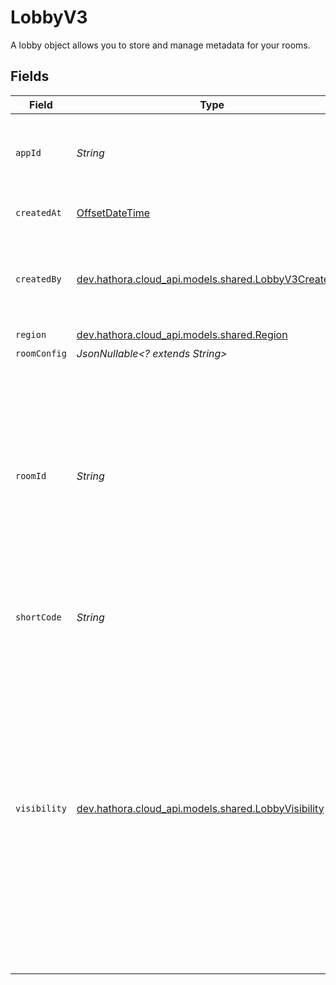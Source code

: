 # LobbyV3

A lobby object allows you to store and manage metadata for your rooms.


## Fields

| Field                                                                                                                                                                                                                                       | Type                                                                                                                                                                                                                                        | Required                                                                                                                                                                                                                                    | Description                                                                                                                                                                                                                                 | Example                                                                                                                                                                                                                                     |
| ------------------------------------------------------------------------------------------------------------------------------------------------------------------------------------------------------------------------------------------- | ------------------------------------------------------------------------------------------------------------------------------------------------------------------------------------------------------------------------------------------- | ------------------------------------------------------------------------------------------------------------------------------------------------------------------------------------------------------------------------------------------- | ------------------------------------------------------------------------------------------------------------------------------------------------------------------------------------------------------------------------------------------- | ------------------------------------------------------------------------------------------------------------------------------------------------------------------------------------------------------------------------------------------- |
| `appId`                                                                                                                                                                                                                                     | *String*                                                                                                                                                                                                                                    | :heavy_check_mark:                                                                                                                                                                                                                          | System generated unique identifier for an application.                                                                                                                                                                                      | app-af469a92-5b45-4565-b3c4-b79878de67d2                                                                                                                                                                                                    |
| `createdAt`                                                                                                                                                                                                                                 | [OffsetDateTime](https://docs.oracle.com/javase/8/docs/api/java/time/OffsetDateTime.html)                                                                                                                                                   | :heavy_check_mark:                                                                                                                                                                                                                          | When the lobby was created.                                                                                                                                                                                                                 |                                                                                                                                                                                                                                             |
| `createdBy`                                                                                                                                                                                                                                 | [dev.hathora.cloud_api.models.shared.LobbyV3CreatedBy](../../models/shared/LobbyV3CreatedBy.md)                                                                                                                                             | :heavy_check_mark:                                                                                                                                                                                                                          | UserId or email address for the user that created the lobby.                                                                                                                                                                                | google-oauth2\|107030234048588177467                                                                                                                                                                                                        |
| `region`                                                                                                                                                                                                                                    | [dev.hathora.cloud_api.models.shared.Region](../../models/shared/Region.md)                                                                                                                                                                 | :heavy_check_mark:                                                                                                                                                                                                                          | N/A                                                                                                                                                                                                                                         |                                                                                                                                                                                                                                             |
| `roomConfig`                                                                                                                                                                                                                                | *JsonNullable<? extends String>*                                                                                                                                                                                                            | :heavy_minus_sign:                                                                                                                                                                                                                          | N/A                                                                                                                                                                                                                                         | {"name":"my-room"}                                                                                                                                                                                                                          |
| `roomId`                                                                                                                                                                                                                                    | *String*                                                                                                                                                                                                                                    | :heavy_check_mark:                                                                                                                                                                                                                          | Unique identifier to a game session or match. Use the default system generated ID or overwrite it with your own.<br/>Note: error will be returned if `roomId` is not globally unique.                                                       | 2swovpy1fnunu                                                                                                                                                                                                                               |
| `shortCode`                                                                                                                                                                                                                                 | *String*                                                                                                                                                                                                                                    | :heavy_check_mark:                                                                                                                                                                                                                          | User-defined identifier for a lobby.                                                                                                                                                                                                        | LFG4                                                                                                                                                                                                                                        |
| `visibility`                                                                                                                                                                                                                                | [dev.hathora.cloud_api.models.shared.LobbyVisibility](../../models/shared/LobbyVisibility.md)                                                                                                                                               | :heavy_check_mark:                                                                                                                                                                                                                          | Types of lobbies a player can create.<br/><br/>`private`: the player who created the room must share the roomId with their friends<br/><br/>`public`: visible in the public lobby list, anyone can join<br/><br/>`local`: for testing with a server running locally | private                                                                                                                                                                                                                                     |